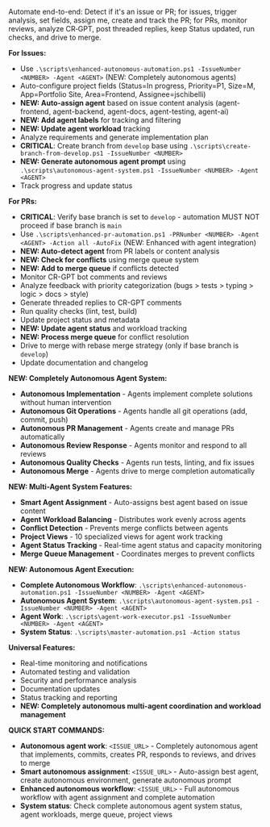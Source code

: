 ﻿Automate end-to-end: Detect if it's an issue or PR; for issues, trigger analysis, set fields, assign me, create and track the PR; for PRs, monitor reviews, analyze CR‑GPT, post threaded replies, keep Status updated, run checks, and drive to merge.

**For Issues:**
- Use `.\scripts\enhanced-autonomous-automation.ps1 -IssueNumber <NUMBER> -Agent <AGENT>` (NEW: Completely autonomous agents)
- Auto-configure project fields (Status=In progress, Priority=P1, Size=M, App=Portfolio Site, Area=Frontend, Assignee=jschibelli)
- **NEW: Auto-assign agent** based on issue content analysis (agent-frontend, agent-backend, agent-docs, agent-testing, agent-ai)
- **NEW: Add agent labels** for tracking and filtering
- **NEW: Update agent workload** tracking
- Analyze requirements and generate implementation plan
- **CRITICAL**: Create branch from `develop` base using `.\scripts\create-branch-from-develop.ps1 -IssueNumber <NUMBER>`
- **NEW: Generate autonomous agent prompt** using `.\scripts\autonomous-agent-system.ps1 -IssueNumber <NUMBER> -Agent <AGENT>`
- Track progress and update status

**For PRs:**
- **CRITICAL**: Verify base branch is set to `develop` - automation MUST NOT proceed if base branch is `main`
- Use `.\scripts\enhanced-pr-automation.ps1 -PRNumber <NUMBER> -Agent <AGENT> -Action all -AutoFix` (NEW: Enhanced with agent integration)
- **NEW: Auto-detect agent** from PR labels or content analysis
- **NEW: Check for conflicts** using merge queue system
- **NEW: Add to merge queue** if conflicts detected
- Monitor CR-GPT bot comments and reviews
- Analyze feedback with priority categorization (bugs > tests > typing > logic > docs > style)
- Generate threaded replies to CR-GPT comments
- Run quality checks (lint, test, build)
- Update project status and metadata
- **NEW: Update agent status** and workload tracking
- **NEW: Process merge queue** for conflict resolution
- Drive to merge with rebase merge strategy (only if base branch is `develop`)
- Update documentation and changelog

**NEW: Completely Autonomous Agent System:**
- **Autonomous Implementation** - Agents implement complete solutions without human intervention
- **Autonomous Git Operations** - Agents handle all git operations (add, commit, push)
- **Autonomous PR Management** - Agents create and manage PRs automatically
- **Autonomous Review Response** - Agents monitor and respond to all reviews
- **Autonomous Quality Checks** - Agents run tests, linting, and fix issues
- **Autonomous Merge** - Agents drive to merge completion automatically

**NEW: Multi-Agent System Features:**
- **Smart Agent Assignment** - Auto-assigns best agent based on issue content
- **Agent Workload Balancing** - Distributes work evenly across agents
- **Conflict Detection** - Prevents merge conflicts between agents
- **Project Views** - 10 specialized views for agent work tracking
- **Agent Status Tracking** - Real-time agent status and capacity monitoring
- **Merge Queue Management** - Coordinates merges to prevent conflicts

**NEW: Autonomous Agent Execution:**
- **Complete Autonomous Workflow**: `.\scripts\enhanced-autonomous-automation.ps1 -IssueNumber <NUMBER> -Agent <AGENT>`
- **Autonomous Agent System**: `.\scripts\autonomous-agent-system.ps1 -IssueNumber <NUMBER> -Agent <AGENT>`
- **Agent Work**: `.\scripts\agent-work-executor.ps1 -IssueNumber <NUMBER> -Agent <AGENT>`
- **System Status**: `.\scripts\master-automation.ps1 -Action status`

**Universal Features:**
- Real-time monitoring and notifications
- Automated testing and validation
- Security and performance analysis
- Documentation updates
- Status tracking and reporting
- **NEW: Completely autonomous multi-agent coordination and workload management**

**QUICK START COMMANDS:**
- **Autonomous agent work**: `<ISSUE_URL>` - Completely autonomous agent that implements, commits, creates PR, responds to reviews, and drives to merge
- **Smart autonomous assignment**: `<ISSUE_URL>` - Auto-assign best agent, create autonomous environment, generate autonomous prompt
- **Enhanced autonomous workflow**: `<ISSUE_URL>` - Full autonomous workflow with agent assignment and complete automation
- **System status**: Check complete autonomous agent system status, agent workloads, merge queue, project views